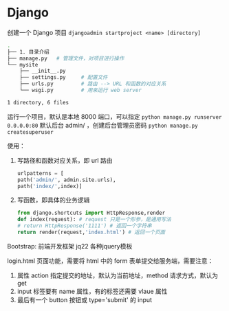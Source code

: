 
# Django

创建一个 Django 项目 `djangoadmin startproject <name> [directory]`

```bash
.
├── 1. 目录介绍
├── manage.py   # 管理文件，对项目进行操作
└── mysite
    ├── __init__.py
    ├── settings.py     # 配置文件
    ├── urls.py         # 路由 --> URL 和函数的对应关系
    └── wsgi.py         # 用来运行 web server

1 directory, 6 files
```

运行一个项目，默认是本地 8000 端口，可以指定 `python manage.py runserver 0.0.0.0:80`
默认后台 admin/ ，创建后台管理员密码 `python manage.py createsuperuser`

使用：

1. 写路径和函数对应关系，即 url 路由

    ```python
    urlpatterns = [
    path('admin/', admin.site.urls),
    path('index/',index)]
    ```

2. 写函数，即具体的业务逻辑

    ```py
    from django.shortcuts import HttpResponse,render
    def index(request): # request 只是一个形参，是通用写法
    # return HttpResponse('1111') # 返回一个字符串
    return render(request,'index.html') # 返回一个页面
    ```

Bootstrap: 前端开发框架
jq22 各种jquery模板

login.html 页面功能，需要将 html 中的 form 表单提交给服务端，需要注意：

1. 属性 action 指定提交的地址，默认为当前地址，method 请求方式，默认为 get
2. input 标签要有 name 属性，有的标签还需要 vlaue 属性
3. 最后有一个 button 按钮或 type='submit' 的 input
